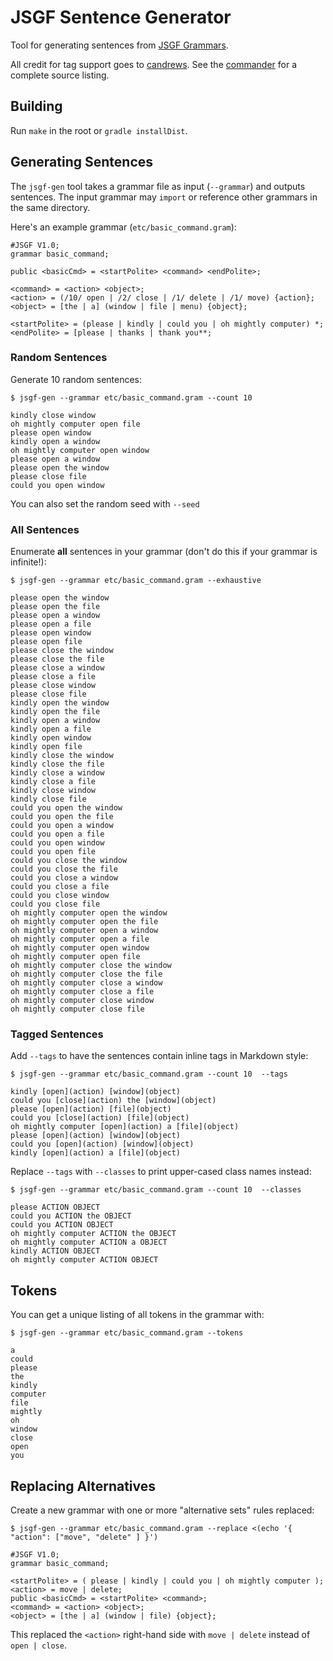 JSGF Sentence Generator
============================

Tool for generating sentences from [JSGF Grammars](https://www.w3.org/TR/jsgf/).

All credit for tag support goes to [candrews](https://github.com/candrews). See the [commander](https://github.com/candrews/commander) for a complete source listing.

Building
--------

Run `make` in the root or `gradle installDist`.

Generating Sentences
------------------------

The `jsgf-gen` tool takes a grammar file as input (`--grammar`) and outputs sentences.
The input grammar may `import` or reference other grammars in the same directory.

Here's an example grammar (`etc/basic_command.gram`):

    #JSGF V1.0;
    grammar basic_command;

    public <basicCmd> = <startPolite> <command> <endPolite>;

    <command> = <action> <object>;
    <action> = (/10/ open | /2/ close | /1/ delete | /1/ move) {action};
    <object> = [the | a] (window | file | menu) {object};

    <startPolite> = (please | kindly | could you | oh mightly computer) *;
    <endPolite> = [please | thanks | thank you**;

### Random Sentences

Generate 10 random sentences:

    $ jsgf-gen --grammar etc/basic_command.gram --count 10

    kindly close window
    oh mightly computer open file
    please open window
    kindly open a window
    oh mightly computer open window
    please open a window
    please open the window
    please close file
    could you open window

You can also set the random seed with `--seed`

### All Sentences

Enumerate **all** sentences in your grammar (don't do this if your grammar is infinite!):

    $ jsgf-gen --grammar etc/basic_command.gram --exhaustive

    please open the window
    please open the file
    please open a window
    please open a file
    please open window
    please open file
    please close the window
    please close the file
    please close a window
    please close a file
    please close window
    please close file
    kindly open the window
    kindly open the file
    kindly open a window
    kindly open a file
    kindly open window
    kindly open file
    kindly close the window
    kindly close the file
    kindly close a window
    kindly close a file
    kindly close window
    kindly close file
    could you open the window
    could you open the file
    could you open a window
    could you open a file
    could you open window
    could you open file
    could you close the window
    could you close the file
    could you close a window
    could you close a file
    could you close window
    could you close file
    oh mightly computer open the window
    oh mightly computer open the file
    oh mightly computer open a window
    oh mightly computer open a file
    oh mightly computer open window
    oh mightly computer open file
    oh mightly computer close the window
    oh mightly computer close the file
    oh mightly computer close a window
    oh mightly computer close a file
    oh mightly computer close window
    oh mightly computer close file

### Tagged Sentences

Add `--tags` to have the sentences contain inline tags in Markdown style:

    $ jsgf-gen --grammar etc/basic_command.gram --count 10  --tags

    kindly [open](action) [window](object)
    could you [close](action) the [window](object)
    please [open](action) [file](object)
    could you [close](action) [file](object)
    oh mightly computer [open](action) a [file](object)
    please [open](action) [window](object)
    could you [open](action) [window](object)
    kindly [open](action) a [file](object)

Replace `--tags` with `--classes` to print upper-cased class names instead:

    $ jsgf-gen --grammar etc/basic_command.gram --count 10  --classes

    please ACTION OBJECT
    could you ACTION the OBJECT
    could you ACTION OBJECT
    oh mightly computer ACTION the OBJECT
    oh mightly computer ACTION a OBJECT
    kindly ACTION OBJECT
    oh mightly computer ACTION OBJECT


Tokens
-------

You can get a unique listing of all tokens in the grammar with:

    $ jsgf-gen --grammar etc/basic_command.gram --tokens

    a
    could
    please
    the
    kindly
    computer
    file
    mightly
    oh
    window
    close
    open
    you


Replacing Alternatives
---------------------------

Create a new grammar with one or more "alternative sets" rules replaced:


    $ jsgf-gen --grammar etc/basic_command.gram --replace <(echo '{ "action": ["move", "delete" ] }')

    #JSGF V1.0;
    grammar basic_command;

    <startPolite> = ( please | kindly | could you | oh mightly computer );
    <action> = move | delete;
    public <basicCmd> = <startPolite> <command>;
    <command> = <action> <object>;
    <object> = [the | a] (window | file) {object};
    
This replaced the `<action>` right-hand side with `move | delete` instead of `open | close`.
